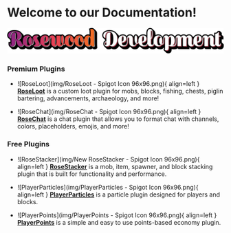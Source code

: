 # Welcome to our Documentation!

![](img/RWD%20Name%20Logo.svg)

### Premium Plugins

<div class="grid cards" markdown>

-   ![RoseLoot](img/RoseLoot - Spigot Icon 96x96.png){ align=left }
    [__RoseLoot__](RoseLoot/introduction.md) is a custom loot plugin for mobs, blocks, fishing, chests, piglin bartering, advancements, archaeology, and more!

-   ![RoseChat](img/RoseChat - Spigot Icon 96x96.png){ align=left }
    [__RoseChat__](RoseChat/introduction.md) is a chat plugin that allows you to format chat with channels, colors, placeholders, emojis, and more!

</div>
 

### Free Plugins
 
<div class="grid cards" markdown>

-   ![RoseStacker](img/New RoseStacker - Spigot Icon 96x96.png){ align=left }
    [__RoseStacker__](RoseStacker/introduction.md) is a mob, item, spawner, and block stacking plugin that is built for functionality and performance.

-   ![PlayerParticles](img/PlayerParticles - Spigot Icon 96x96.png){ align=left }
    [__PlayerParticles__](PlayerParticles/introduction.md) is a particle plugin designed for players and blocks.

-   ![PlayerPoints](img/PlayerPoints - Spigot Icon 96x96.png){ align=left }
    [__PlayerPoints__](PlayerPoints/introduction.md) is a simple and easy to use points-based economy plugin.

</div>